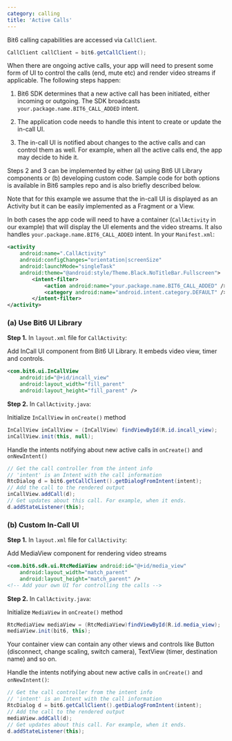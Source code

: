 ```yaml
---
category: calling
title: 'Active Calls'
---
```


Bit6 calling capabilities are accessed via `CallClient`.

```java
CallClient callClient = bit6.getCallClient();
```

When there are ongoing active calls, your app will need to present some form of UI to control the calls (end, mute etc) and render video streams if applicable. The following steps happen:

1. Bit6 SDK determines that a new active call has been initiated, either incoming or outgoing. The SDK broadcasts `your.package.name.BIT6_CALL_ADDED` intent.

2. The application code needs to handle this intent to create or update the in-call UI.

3. The in-call UI is notified about changes to the active calls and can control them as well. For example, when all the active calls end, the app may decide to hide it.


Steps 2 and 3 can be implemented by either (a) using Bit6 UI Library components or (b) developing custom code. Sample code for both options is available in Bit6 samples repo and is also briefly described below.

Note that for this example we assume that the in-call UI is displayed as an Activity but it can be easily implemented as a Fragment or a View.

In both cases the app code will need to have a container (`CallActivity` in our example) that will display the UI elements and the video streams. It also handles `your.package.name.BIT6_CALL_ADDED` intent. In your `Manifest.xml`:

```xml
<activity
    android:name=".CallActivity"
    android:configChanges="orientation|screenSize"
    android:launchMode="singleTask"
    android:theme="@android:style/Theme.Black.NoTitleBar.Fullscreen">
        <intent-filter>
            <action android:name="your.package.name.BIT6_CALL_ADDED" />
            <category android:name="android.intent.category.DEFAULT" />
        </intent-filter>
</activity>
```


### (a) Use Bit6 UI Library

**Step 1.** In `layout.xml` file for `CallActivity`:

Add InCall UI component from Bit6 UI Library. It embeds video view, timer and controls.

```xml
<com.bit6.ui.InCallView
    android:id="@+id/incall_view"
    android:layout_width="fill_parent"
    android:layout_height="fill_parent" />
```

**Step 2.** In `CallActivity.java`:

Initialize `InCallView` in `onCreate()` method

```java
InCallView inCallView = (InCallView) findViewById(R.id.incall_view);
inCallView.init(this, null);
```

Handle the intents notifying about new active calls in `onCreate()` and `onNewIntent()`

```java
// Get the call controller from the intent info
// 'intent' is an Intent with the call information
RtcDialog d = bit6.getCallClient().getDialogFromIntent(intent);
// Add the call to the rendered output
inCallView.addCall(d);
// Get updates about this call. For example, when it ends.
d.addStateListener(this);
```



### (b) Custom In-Call UI

**Step 1.** In `layout.xml` file for `CallActivity`:

Add MediaView component for rendering video streams

```xml
<com.bit6.sdk.ui.RtcMediaView android:id="@+id/media_view"
    android:layout_width="match_parent"
    android:layout_height="match_parent" />
<!-- Add your own UI for controlling the calls -->
```

**Step 2.** In `CallActivity.java`:

Initialize `MediaView` in `onCreate()` method

```java
RtcMediaView mediaView = (RtcMediaView)findViewById(R.id.media_view);
mediaView.init(bit6, this);
```

Your container view can contain any other views and controls like Button (disconnect, change scaling, switch camera), TextView (timer, destination name) and so on.

Handle the intents notifying about new active calls in `onCreate()` and `onNewIntent()`:

```java
// Get the call controller from the intent info
// 'intent' is an Intent with the call information
RtcDialog d = bit6.getCallClient().getDialogFromIntent(intent);
// Add the call to the rendered output
mediaView.addCall(d);
// Get updates about this call. For example, when it ends.
d.addStateListener(this);
```
